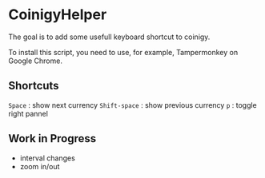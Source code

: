 # CoinigyHelper

The goal is to add some usefull keyboard shortcut to coinigy.

To install this script, you need to use, for example, Tampermonkey on Google Chrome.

## Shortcuts

```Space``` : show next currency
```Shift-space``` : show previous currency
```p``` : toggle right pannel

## Work in Progress

- interval changes
- zoom in/out
